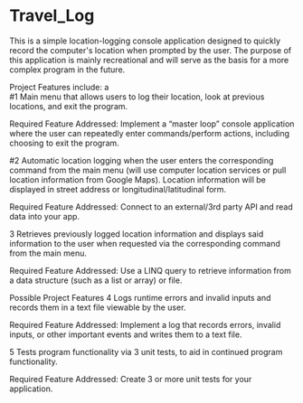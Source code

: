 # Travel_Log
This is a simple location-logging console application designed to quickly record the computer's location when prompted by the user. The purpose of this application is mainly recreational and will serve as the basis for a more complex program in the future.


Project Features include:
a <br />
#1
Main menu that allows users to log their location, look at previous locations, and exit the program.

Required Feature Addressed: Implement a “master loop” console application where the user can repeatedly enter commands/perform actions, including choosing to exit the program.


#2
Automatic location logging when the user enters the corresponding command from the main menu (will use computer location services or pull location information from Google Maps). Location information will be displayed in street address or longitudinal/latitudinal form. 

Required Feature Addressed: Connect to an external/3rd party API and read data into your app.


3
Retrieves previously logged location information and displays said information to the user when requested via the corresponding command from the main menu.

Required Feature Addressed: Use a LINQ query to retrieve information from a data structure (such as a list or array) or file.




Possible Project Features
4
Logs runtime errors and invalid inputs and records them in a text file viewable by the user.

Required Feature Addressed: Implement a log that records errors, invalid inputs, or other important events and writes them to a text file.


5
Tests program functionality via 3 unit tests, to aid in continued program functionality.

Required Feature Addressed: Create 3 or more unit tests for your application.



